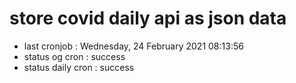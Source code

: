 # store covid daily api as json data

- last cronjob : Wednesday, 24 February 2021 08:13:56
- status og cron : success
- status daily cron : success
      
      